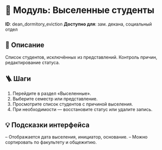 # 📘 Модуль: Выселенные студенты
**ID**: dean_dormitory_eviction
**Доступно для**: зам. декана, социальный отдел

## 📝 Описание
Список студентов, исключённых из представлений. Контроль причин, редактирование статуса.

## 🪜 Шаги
1. Перейдите в раздел «Выселенные».
2. Выберите семестр или представление.
3. Просмотрите список студентов с причиной выселения.
4. При необходимости — восстановите статус или удалите запись.

## 💡 Подсказки интерфейса
– Отображается дата выселения, инициатор, основание.
– Можно сортировать по факультету и общежитию.
